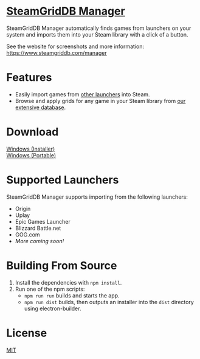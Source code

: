# [SteamGridDB Manager](https://www.steamgriddb.com/manager)
SteamGridDB Manager automatically finds games from launchers on your system and imports them into your Steam library with a click of a button.

See the website for screenshots and more information: https://www.steamgriddb.com/manager

# Features
 - Easily import games from [other launchers](#supported-launchers) into Steam.
 - Browse and apply grids for any game in your Steam library from [our extensive database](https://www.steamgriddb.com/). 

# Download
[Windows (Installer)]()  
[Windows (Portable)]()

# Supported Launchers
SteamGridDB Manager supports importing from the following launchers:
- Origin
- Uplay
- Epic Games Launcher
- Blizzard Battle.net
- GOG.com
- *More coming soon!*

# Building From Source
1. Install the dependencies with `npm install`.
2. Run one of the npm scripts:
   - `npm run run` builds and starts the app.
   - `npm run dist` builds, then outputs an installer into the `dist` directory using electron-builder.

# License
[MIT](LICENSE.md)
